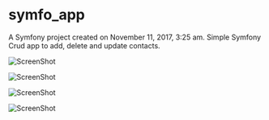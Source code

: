 symfo_app
=========

A Symfony project created on November 11, 2017, 3:25 am.
Simple Symfony Crud app to add, delete and update contacts.

![ScreenShot](/screen_shots/all_users.jpg)

![ScreenShot](/screen_shots/create.jpg)

![ScreenShot](/screen_shots/delete_operation.jpg)

![ScreenShot](/screen_shots/editing_contacts.jpg)
